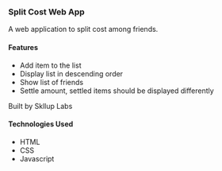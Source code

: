 ### Split Cost Web App

A web application to split cost among friends.

#### Features

- Add item to the list
- Display list in descending order
- Show list of friends
- Settle amount, settled items should be displayed differently

Built by Skllup Labs

#### Technologies Used

- HTML
- CSS
- Javascript
